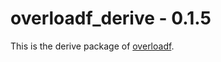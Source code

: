 # overloadf\_derive - 0.1.5

This is the derive package of [overloadf](https://github.com/zenixls2/overloadf).
